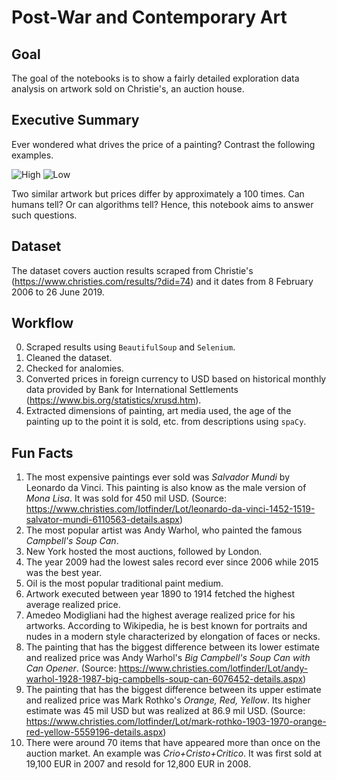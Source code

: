 # Post-War and Contemporary Art
## Goal
The goal of the notebooks is to show a fairly detailed exploration data analysis on artwork sold on Christie's, an auction house.

## Executive Summary
Ever wondered what drives the price of a painting? Contrast the following examples.

![High](https://i.imgur.com/2KM3P3I.png)
![Low](https://i.imgur.com/ahpMQ5U.png)

Two similar artwork but prices differ by approximately a 100 times. Can humans tell? Or can algorithms tell? Hence, this notebook aims to answer such questions.

## Dataset
The dataset covers auction results scraped from Christie's (https://www.christies.com/results/?did=74) and it dates from 8 February 2006 to 26 June 2019.

## Workflow
0. Scraped results using `BeautifulSoup` and `Selenium`.
1. Cleaned the dataset.
2. Checked for analomies.
3. Converted prices in foreign currency to USD based on historical monthly data provided by Bank for International Settlements (https://www.bis.org/statistics/xrusd.htm).
4. Extracted dimensions of painting, art media used, the age of the painting up to the point it is sold, etc. from descriptions using `spaCy`.

## Fun Facts
1. The most expensive paintings ever sold was *Salvador Mundi* by Leonardo da Vinci. This painting is also know as the male version of *Mona Lisa*. It was sold for 450 mil USD. (Source: https://www.christies.com/lotfinder/Lot/leonardo-da-vinci-1452-1519-salvator-mundi-6110563-details.aspx)
2. The most popular artist was Andy Warhol, who painted the famous *Campbell's Soup Can*.
3. New York hosted the most auctions, followed by London.
4. The year 2009 had the lowest sales record ever since 2006 while 2015 was the best year.
5. Oil is the most popular traditional paint medium.
6. Artwork executed between year 1890 to 1914 fetched the highest average realized price.
7. Amedeo Modigliani had the highest average realized price for his artworks. According to Wikipedia, he is best known for portraits and nudes in a modern style characterized by elongation of faces or necks.
8. The painting that has the biggest difference between its lower estimate and realized price was Andy Warhol's *Big Campbell's Soup Can with Can Opener*. (Source: https://www.christies.com/lotfinder/Lot/andy-warhol-1928-1987-big-campbells-soup-can-6076452-details.aspx)
9. The painting that has the biggest difference between its upper estimate and realized price was Mark Rothko's *Orange, Red, Yellow*. Its higher estimate was 45 mil USD but was realized at 86.9 mil USD. (Source: https://www.christies.com/lotfinder/Lot/mark-rothko-1903-1970-orange-red-yellow-5559196-details.aspx)
10. There were around 70 items that have appeared more than once on the auction market. An example was *Crio+Cristo+Critico*. It was first sold at 19,100 EUR in 2007 and resold for 12,800 EUR in 2008.

